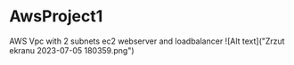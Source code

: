 # AwsProject1
AWS Vpc with 2 subnets ec2 webserver and loadbalancer
 ![Alt text]("Zrzut ekranu 2023-07-05 180359.png")
